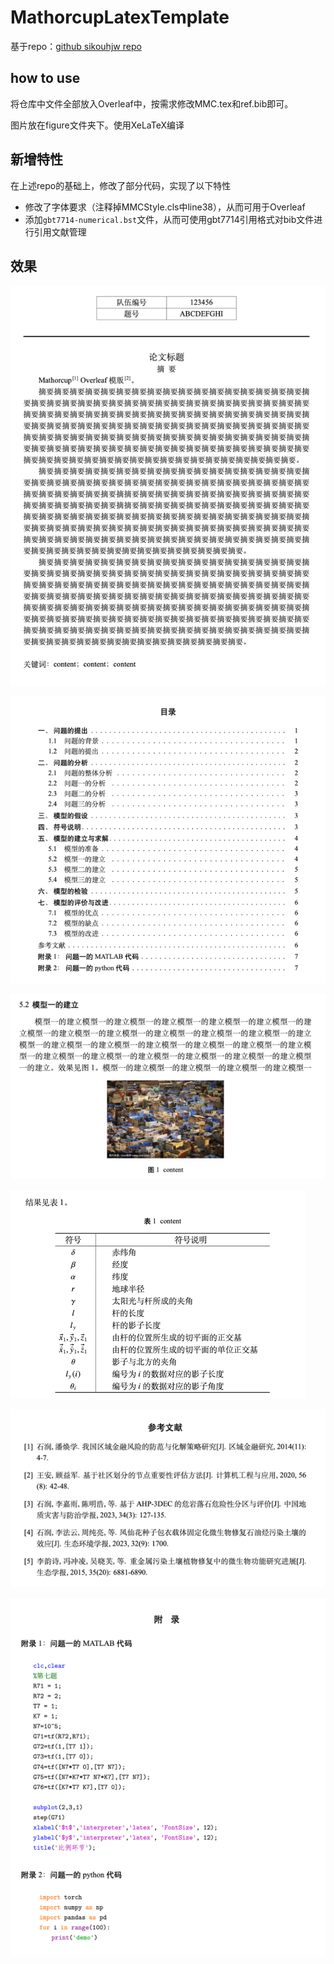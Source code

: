 # MathorcupLatexTemplate

基于repo：[github sikouhjw repo](https://github.com/sikouhjw/MathorCupmodeling)



## how to use

将仓库中文件全部放入Overleaf中，按需求修改MMC.tex和ref.bib即可。

图片放在figure文件夹下。使用XeLaTeX编译

## 新增特性

在上述repo的基础上，修改了部分代码，实现了以下特性

- 修改了字体要求（注释掉MMCStyle.cls中line38），从而可用于Overleaf
- 添加``gbt7714-numerical.bst``文件，从而可使用gbt7714引用格式对bib文件进行引用文献管理

## 效果

![img.png](temp/img.png)

![img.png](temp/img1.png)

![img.png](temp/img3.png)

![img.png](temp/img_1.png)

![img.png](temp/img_2.png)

![img.png](temp/img_3.png)





